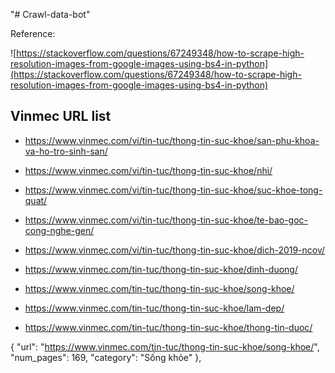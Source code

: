 "# Crawl-data-bot"

Reference:

![https://stackoverflow.com/questions/67249348/how-to-scrape-high-resolution-images-from-google-images-using-bs4-in-python](https://stackoverflow.com/questions/67249348/how-to-scrape-high-resolution-images-from-google-images-using-bs4-in-python)

## Vinmec URL list

- https://www.vinmec.com/vi/tin-tuc/thong-tin-suc-khoe/san-phu-khoa-va-ho-tro-sinh-san/

- https://www.vinmec.com/vi/tin-tuc/thong-tin-suc-khoe/nhi/

- https://www.vinmec.com/vi/tin-tuc/thong-tin-suc-khoe/suc-khoe-tong-quat/

- https://www.vinmec.com/vi/tin-tuc/thong-tin-suc-khoe/te-bao-goc-cong-nghe-gen/

- https://www.vinmec.com/vi/tin-tuc/thong-tin-suc-khoe/dich-2019-ncov/

- https://www.vinmec.com/tin-tuc/thong-tin-suc-khoe/dinh-duong/

- https://www.vinmec.com/tin-tuc/thong-tin-suc-khoe/song-khoe/

- https://www.vinmec.com/tin-tuc/thong-tin-suc-khoe/lam-dep/

- https://www.vinmec.com/tin-tuc/thong-tin-suc-khoe/thong-tin-duoc/

<!-- ERROR -->

{
"url": "https://www.vinmec.com/tin-tuc/thong-tin-suc-khoe/song-khoe/",
"num_pages": 169,
"category": "Sống khỏe"
},

